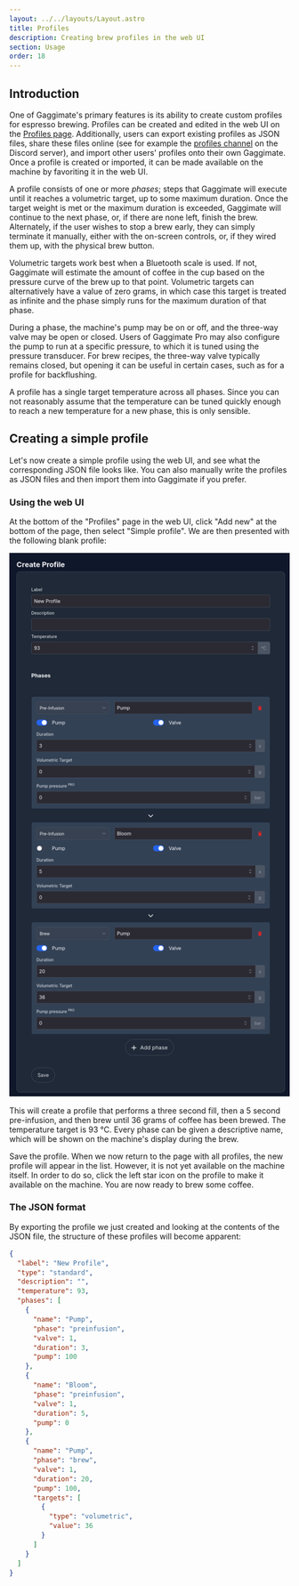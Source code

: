 ```yaml
---
layout: ../../layouts/Layout.astro
title: Profiles
description: Creating brew profiles in the web UI
section: Usage
order: 18
---
```


## Introduction

One of Gaggimate's primary features is its ability to create custom profiles for espresso brewing.
Profiles can be created and edited in the web UI on the [Profiles page](http://gaggimate.local/profiles).
Additionally, users can export existing profiles as JSON files, share these files online (see for example the [profiles channel](https://discord.com/channels/951416527721230336/1380352847387820082) on the Discord server), and import other users' profiles onto their own Gaggimate.
Once a profile is created or imported, it can be made available on the machine by favoriting it in the web UI.

A profile consists of one or more *phases*; steps that Gaggimate will execute until it reaches a volumetric target, up to some maximum duration.
Once the target weight is met or the maximum duration is exceeded, Gaggimate will continue to the next phase, or, if there are none left, finish the brew.
Alternately, if the user wishes to stop a brew early, they can simply terminate it manually, either with the on-screen controls, or, if they wired them up, with the physical brew button.

Volumetric targets work best when a Bluetooth scale is used.
If not, Gaggimate will estimate the amount of coffee in the cup based on the pressure curve of the brew up to that point.
Volumetric targets can alternatively have a value of zero grams, in which case this target is treated as infinite and the phase simply runs for the maximum duration of that phase.

During a phase, the machine's pump may be on or off, and the three-way valve may be open or closed.
Users of Gaggimate Pro may also configure the pump to run at a specific pressure, to which it is tuned using the pressure transducer.
For brew recipes, the three-way valve typically remains closed, but opening it can be useful in certain cases, such as for a profile for backflushing.

A profile has a single target temperature across all phases.
Since you can not reasonably assume that the temperature can be tuned quickly enough to reach a new temperature for a new phase, this is only sensible.

## Creating a simple profile

Let's now create a simple profile using the web UI, and see what the corresponding JSON file looks like.
You can also manually write the profiles as JSON files and then import them into Gaggimate if you prefer.

### Using the web UI
At the bottom of the "Profiles" page in the web UI, click "Add new" at the bottom of the page, then select "Simple profile".
We are then presented with the following blank profile:

![Blank profile screen](../../assets/images/blank_profile.png)

This will create a profile that performs a three second fill, then a 5 second pre-infusion, and then brew until 36 grams of coffee has been brewed.
The temperature target is 93 °C.
Every phase can be given a descriptive name, which will be shown on the machine's display during the brew.

Save the profile.
When we now return to the page with all profiles, the new profile will appear in the list.
However, it is not yet available on the machine itself.
In order to do so, click the left star icon on the profile to make it available on the machine.
You are now ready to brew some coffee.

### The JSON format

By exporting the profile we just created and looking at the contents of the JSON file, the structure of these profiles will become apparent:

```json
{
  "label": "New Profile",
  "type": "standard",
  "description": "",
  "temperature": 93,
  "phases": [
    {
      "name": "Pump",
      "phase": "preinfusion",
      "valve": 1,
      "duration": 3,
      "pump": 100
    },
    {
      "name": "Bloom",
      "phase": "preinfusion",
      "valve": 1,
      "duration": 5,
      "pump": 0
    },
    {
      "name": "Pump",
      "phase": "brew",
      "valve": 1,
      "duration": 20,
      "pump": 100,
      "targets": [
        {
          "type": "volumetric",
          "value": 36
        }
      ]
    }
  ]
}
```
